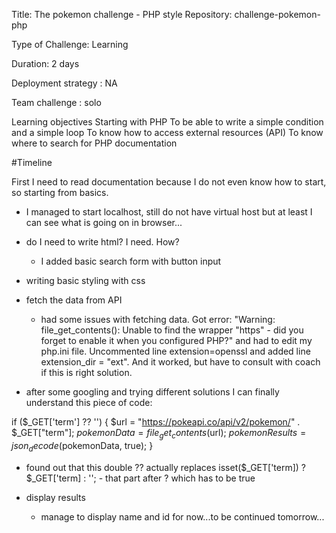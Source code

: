 Title: The pokemon challenge - PHP style
Repository: challenge-pokemon-php

Type of Challenge: Learning

Duration: 2 days

Deployment strategy : NA

Team challenge : solo

Learning objectives
Starting with PHP
To be able to write a simple condition and a simple loop
To know how to access external resources (API)
To know where to search for PHP documentation


#Timeline

First I need to read documentation because I do not even know how to start, so starting from basics.
- I managed to start localhost, still do not have virtual host but at least I can see what is going on in browser...
- do I need to write html? I need. How? 
  - I added basic search form with button input
- writing basic styling with css
- fetch the data from API
  - had some issues with fetching data. Got error: "Warning: file_get_contents(): Unable to find the wrapper "https" - did you forget to enable it when you configured PHP?"
    and had to edit my php.ini file. Uncommented line extension=openssl and added line extension_dir = "ext". 
    And it worked, but have to consult with coach if this is right solution.
    
- after some googling and trying different solutions I can finally understand this piece of code:

if ($_GET['term'] ?? '') {
$url = "https://pokeapi.co/api/v2/pokemon/" . $_GET["term"];
$pokemonData = file_get_contents($url);
$pokemonResults = json_decode($pokemonData, true);
        }

- found out that this double ?? actually replaces isset($_GET['term]) ? $_GET['term] : ''; - that part after ? which has to be true


- display results
    - manage to display name and id for now...to be continued tomorrow...



